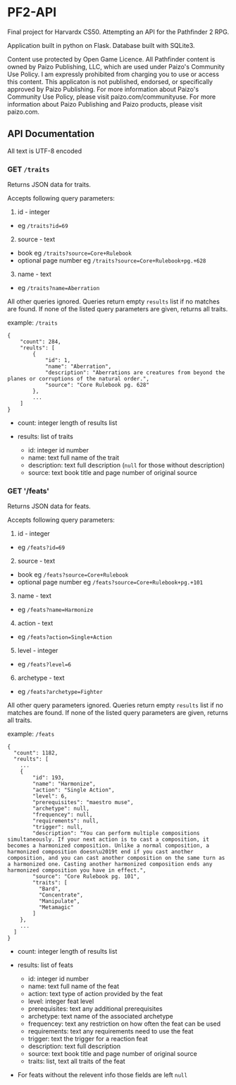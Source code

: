 # PF2-API
Final project for Harvardx CS50. Attempting an API for the Pathfinder 2 RPG.

Application built in python on Flask.
Database built with SQLite3.

Content use protected by Open Game Licence.
All Pathfinder content is owned by Paizo Publishing, LLC, which are used under Paizo's Community Use Policy. I am expressly prohibited from charging you to use or access this content. This applicaton is not published, endorsed, or specifically approved by Paizo Publishing. For more information about Paizo's Community Use Policy, please visit paizo.com/communityuse. For more information about Paizo Publishing and Paizo products, please visit paizo.com.

## API Documentation

All text is UTF-8 encoded

### GET `/traits`

Returns JSON data for traits.

Accepts following query parameters:
1. id - integer
 - eg
 `/traits?id=69`
2. source - text
 - book eg
 `/traits?source=Core+Rulebook`
 - optional page number eg
 `/traits?source=Core+Rulebook+pg.+628`
3. name - text
 - eg `/traits?name=Aberration`

All other queries ignored. Queries return empty `results` list if no matches are found.
If none of the listed query parameters are given, returns all traits.

example: `/traits`
```
{
    "count": 284,
    "reults": [
        {
            "id": 1,
            "name": "Aberration",
            "description": "Aberrations are creatures from beyond the planes or corruptions of the natural order.",
            "source": "Core Rulebook pg. 628"
        },
        ...
    ]
}
```
- count: integer length of results list
- results: list of traits

  - id: integer id number
  - name: text full name of the trait
  - description: text full description (`null` for those without description)
  - source: text book title and page number of original source

### GET '/feats'

Returns JSON data for feats.

Accepts following query parameters:
1. id - integer
 - eg
 `/feats?id=69`
2. source - text
 - book eg
 `/feats?source=Core+Rulebook`
 - optional page number eg
 `/feats?source=Core+Rulebook+pg.+101`
3. name - text
 - eg `/feats?name=Harmonize`
4. action - text
 - eg `/feats?action=Single+Action`
5. level - integer
 - eg `/feats?level=6`
6. archetype - text
 - eg `/feats?archetype=Fighter`

All other query parameters ignored. Queries return empty `results` list if no matches are found.
If none of the listed query parameters are given, returns all traits.

example: `/feats`
```
{
  "count": 1182,
  "reults": [
    ...
    {
        "id": 193,
        "name": "Harmonize",
        "action": "Single Action",
        "level": 6,
        "prerequisites": "maestro muse",
        "archetype": null,
        "frequencey": null,
        "requirements": null,
        "trigger": null,
        "description": "You can perform multiple compositions simultaneously. If your next action is to cast a composition, it becomes a harmonized composition. Unlike a normal composition, a harmonized composition doesn\u2019t end if you cast another composition, and you can cast another composition on the same turn as a harmonized one. Casting another harmonized composition ends any harmonized composition you have in effect.",
        "source": "Core Rulebook pg. 101",
        "traits": [
          "Bard",
          "Concentrate",
          "Manipulate",
          "Metamagic"
        ]
    },
    ...
  ]
}
```
- count: integer length of results list
- results: list of feats

  - id: integer id number
  - name: text full name of the feat
  - action: text type of action provided by the feat
  - level: integer feat level
  - prerequisites: text any additional prerequisites
  - archetype: text name of the associated archetype
  - frequencey: text any restriction on how often the feat can be used
  - requirements: text any requirements need to use the feat
  - trigger: text the trigger for a reaction feat
  - description: text full description
  - source: text book title and page number of original source
  - traits: list, text all traits of the feat


- For feats without the relevent info those fields are left `null`
